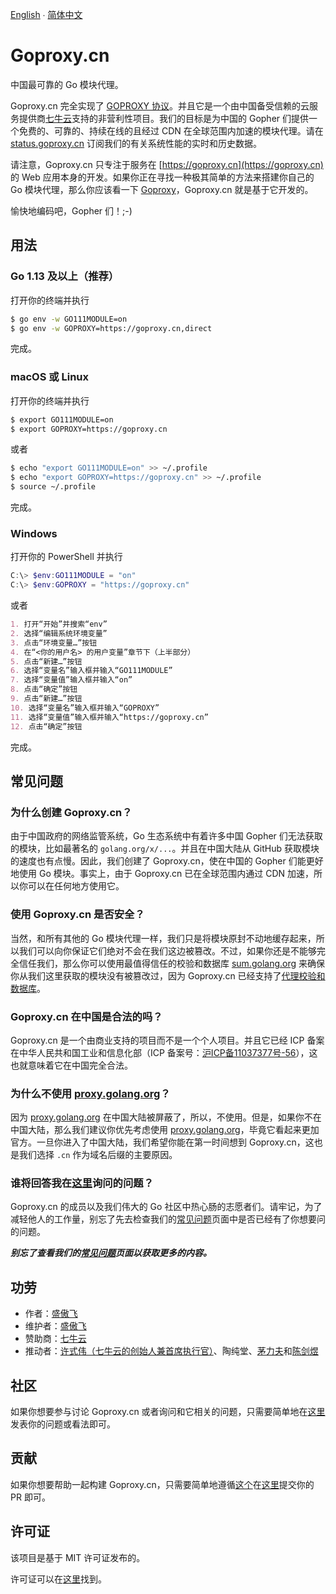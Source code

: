 [English](README.md) ∙ [简体中文](README.zh-CN.md)

# Goproxy.cn

中国最可靠的 Go 模块代理。

Goproxy.cn 完全实现了 [GOPROXY 协议](https://golang.org/ref/mod#goproxy-protocol)。并且它是一个由中国备受信赖的云服务提供商[七牛云](https://www.qiniu.com)支持的非营利性项目。我们的目标是为中国的 Gopher 们提供一个免费的、可靠的、持续在线的且经过 CDN 在全球范围内加速的模块代理。请在 [status.goproxy.cn](https://status.goproxy.cn) 订阅我们的有关系统性能的实时和历史数据。

请注意，Goproxy.cn 只专注于服务在 [https://goproxy.cn](https://goproxy.cn) 的 Web 应用本身的开发。如果你正在寻找一种极其简单的方法来搭建你自己的 Go 模块代理，那么你应该看一下 [Goproxy](https://github.com/goproxy/goproxy)，Goproxy.cn 就是基于它开发的。

愉快地编码吧，Gopher 们！;-)

## 用法

### Go 1.13 及以上（推荐）

打开你的终端并执行

```bash
$ go env -w GO111MODULE=on
$ go env -w GOPROXY=https://goproxy.cn,direct
```

完成。

### macOS 或 Linux

打开你的终端并执行

```bash
$ export GO111MODULE=on
$ export GOPROXY=https://goproxy.cn
```

或者

```bash
$ echo "export GO111MODULE=on" >> ~/.profile
$ echo "export GOPROXY=https://goproxy.cn" >> ~/.profile
$ source ~/.profile
```

完成。

### Windows

打开你的 PowerShell 并执行

```powershell
C:\> $env:GO111MODULE = "on"
C:\> $env:GOPROXY = "https://goproxy.cn"
```

或者

```md
1. 打开“开始”并搜索“env”
2. 选择“编辑系统环境变量”
3. 点击“环境变量…”按钮
4. 在“<你的用户名> 的用户变量”章节下（上半部分）
5. 点击“新建…”按钮
6. 选择“变量名”输入框并输入“GO111MODULE”
7. 选择“变量值”输入框并输入“on”
8. 点击“确定”按钮
9. 点击“新建…”按钮
10. 选择“变量名”输入框并输入“GOPROXY”
11. 选择“变量值”输入框并输入“https://goproxy.cn”
12. 点击“确定”按钮
```

完成。

## 常见问题

### 为什么创建 Goproxy.cn？

由于中国政府的网络监管系统，Go 生态系统中有着许多中国 Gopher 们无法获取的模块，比如最著名的 `golang.org/x/...`。并且在中国大陆从 GitHub 获取模块的速度也有点慢。因此，我们创建了 Goproxy.cn，使在中国的 Gopher 们能更好地使用 Go 模块。事实上，由于 Goproxy.cn 已在全球范围内通过 CDN 加速，所以你可以在任何地方使用它。

### 使用 Goproxy.cn 是否安全？

当然，和所有其他的 Go 模块代理一样，我们只是将模块原封不动地缓存起来，所以我们可以向你保证它们绝对不会在我们这边被篡改。不过，如果你还是不能够完全信任我们，那么你可以使用最值得信任的校验和数据库 [sum.golang.org](https://sum.golang.org) 来确保你从我们这里获取的模块没有被篡改过，因为 Goproxy.cn 已经支持了[代理校验和数据库](https://golang.org/design/25530-sumdb#proxying-a-checksum-database)。

### Goproxy.cn 在中国是合法的吗？

Goproxy.cn 是一个由商业支持的项目而不是一个个人项目。并且它已经 ICP 备案在中华人民共和国工业和信息化部（ICP 备案号：[沪ICP备11037377号-56](https://beian.miit.gov.cn)），这也就意味着它在中国完全合法。

### 为什么不使用 [proxy.golang.org](https://proxy.golang.org)？

因为 [proxy.golang.org](https://proxy.golang.org) 在中国大陆被屏蔽了，所以，不使用。但是，如果你不在中国大陆，那么我们建议你优先考虑使用 [proxy.golang.org](https://proxy.golang.org)，毕竟它看起来更加官方。一旦你进入了中国大陆，我们希望你能在第一时间想到 Goproxy.cn，这也是我们选择 `.cn` 作为域名后缀的主要原因。

### 谁将回答我在[这里](https://github.com/goproxy/goproxy.cn/issues/new?assignees=&labels=&template=questions-related-to-go-modules.zh-CN.md&title=Go+%E6%A8%A1%E5%9D%97%EF%BC%9A)询问的问题？

Goproxy.cn 的成员以及我们伟大的 Go 社区中热心肠的志愿者们。请牢记，为了减轻他人的工作量，别忘了先去检查我们的[常见问题](https://goproxy.cn/faq)页面中是否已经有了你想要问的问题。

***别忘了查看我们的[常见问题](https://goproxy.cn/faq)页面以获取更多的内容。***

## 功劳

* 作者：[盛傲飞](https://aofeisheng.com)
* 维护者：[盛傲飞](https://aofeisheng.com)
* 赞助商：[七牛云](https://www.qiniu.com)
* 推动者：[许式伟（七牛云的创始人兼首席执行官）](https://baike.baidu.com/item/许式伟)、陶纯堂、[茅力夫](https://github.com/forrest-mao)和[陈剑煜](https://github.com/eddycjy)

## 社区

如果你想要参与讨论 Goproxy.cn 或者询问和它相关的问题，只需要简单地在[这里](https://github.com/goproxy/goproxy.cn/issues)发表你的问题或看法即可。

## 贡献

如果你想要帮助一起构建 Goproxy.cn，只需要简单地遵循[这个](https://github.com/goproxy/goproxy.cn/wiki/Contributing)在[这里](https://github.com/goproxy/goproxy.cn/pulls)提交你的 PR 即可。

## 许可证

该项目是基于 MIT 许可证发布的。

许可证可以在[这里](LICENSE)找到。
